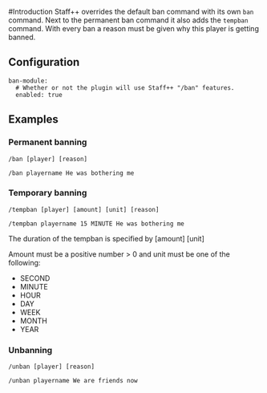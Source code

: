 #Introduction
Staff++ overrides the default ban command with its own `ban` command. Next to the permanent ban command it also adds the `tempban` command.
With every ban a reason must be given why this player is getting banned.

## Configuration
```
ban-module:
  # Whether or not the plugin will use Staff++ "/ban" features.
  enabled: true
```


## Examples

### Permanent banning
`/ban [player] [reason]`
```
/ban playername He was bothering me
```

### Temporary banning
`/tempban [player] [amount] [unit] [reason]`
```
/tempban playername 15 MINUTE He was bothering me
```
The duration of the tempban is specified by [amount] [unit]

Amount must be a positive number > 0 and unit must be one of the following:
- SECOND
- MINUTE
- HOUR
- DAY
- WEEK
- MONTH
- YEAR

### Unbanning
`/unban [player] [reason]`
```
/unban playername We are friends now
```